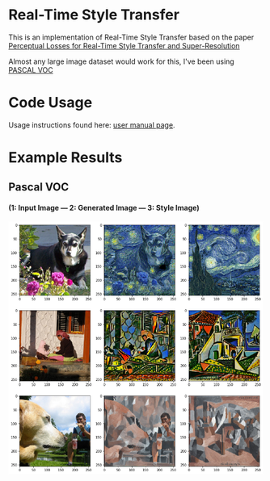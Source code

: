 # Real-Time Style Transfer

This is an implementation of Real-Time Style Transfer based on the paper [Perceptual Losses for Real-Time Style Transfer and Super-Resolution](https://arxiv.org/pdf/1603.08155)

Almost any large image dataset would work for this, I've been using [PASCAL VOC](http://pjreddie.com/media/files/VOCtrainval_06-Nov-2007.tar)

# Code Usage

Usage instructions found here: [user manual page](USAGE.md).

# Example Results
## Pascal VOC
#### (1: Input Image  — 2: Generated Image — 3: Style Image)
![](examples/example_ae.png)
